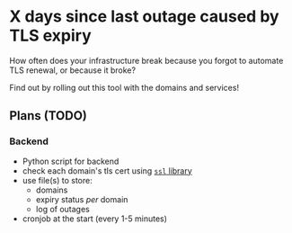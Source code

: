 # X days since last outage caused by TLS expiry

How often does your infrastructure break because you forgot to automate TLS renewal, or because it broke?

Find out by rolling out this tool with the domains and services!

## Plans (TODO)

### Backend

- Python script for backend
- check each domain's tls cert using [`ssl` library](https://docs.python.org/3/library/ssl.html)
- use file(s) to store:
  - domains
  - expiry status *per* domain
  - log of outages
- cronjob at the start (every 1-5 minutes)
